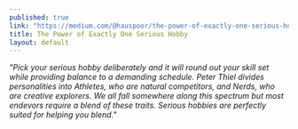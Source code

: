 ```yaml
---
published: true
link: "https://medium.com/@hauspoor/the-power-of-exactly-one-serious-hobby-a6550c008128"
title: The Power of Exactly One Serious Hobby
layout: default
---
```



*"Pick your serious hobby deliberately and it will round out your skill set while providing balance to a demanding schedule. Peter Thiel divides personalities into Athletes, who are natural competitors, and Nerds, who are creative explorers. We all fall somewhere along this spectrum but most endevors require a blend of these traits. Serious hobbies are perfectly suited for helping you blend."*
